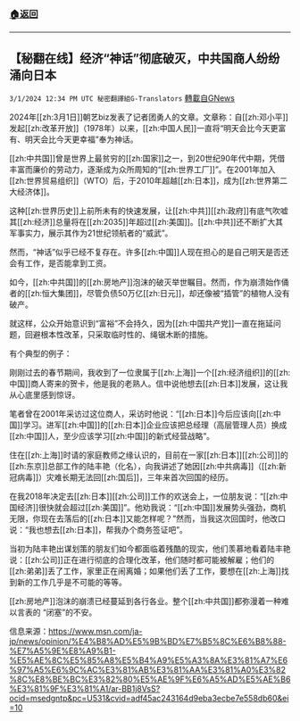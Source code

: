 ###  [:house:返回](README.md)
---


## 【秘翻在线】经济“神话”彻底破灭，中共国商人纷纷涌向日本
`3/1/2024 12:34 PM UTC 秘密翻譯組G-Translators` [轉載自GNews](https://gnews.org/articles/2356431)

2024年[[zh:3月1日]]朝艺biz发表了记者团勇人的文章。文章称：自[[zh:邓小平]]发起[[zh:改革开放]]（1978年）以来，[[zh:中国人民]]一直将“明天会比今天更富有、明天会比今天更幸福”奉为神话。

[[zh:中共国]]曾是世界上最贫穷的[[zh:国家]]之一，到20世纪90年代中期，凭借丰富而廉价的劳动力，逐渐成为众所周知的“[[zh:世界工厂]]”。在2001年加入[[zh:世界贸易组织]]（WTO）后，于2010年超越[[zh:日本]]，成为[[zh:世界第二大经济体]]。

这种[[zh:世界历史]]上前所未有的快速发展，让[[zh:中共]][[zh:政府]]有底气吹嘘其[[zh:经济]]总量将在[[zh:2035]]年超过[[zh:美国]]。[[zh:中共]]还不断扩大其军事实力，展示其作为21世纪领航者的“威武”。

然而，“神话”似乎已经不复存在。许多[[zh:中国]]人现在担心的是自己明天是否还会有工作，是否能拿到工资。

如今，[[zh:中共国]]的[[zh:房地产]]泡沫的破灭举世瞩目。然而，作为崩溃始作俑者的[[zh:恒大集团]]，尽管负债50万亿[[zh:日元]]，却还像被“插管”的植物人没有破产。

就这样，公众开始意识到“富裕”不会持久，因为[[zh:中国共产党]]一直在拖延问题，回避根本性改革，只采取临时性的、绳锯木断的措施。

有个典型的例子：

刚刚过去的春节期间，我收到了一位隶属于[[zh:上海]]一个[[zh:经济组织]]的[[zh:中国]]商人寄来的贺卡，他是我的老熟人。信中说他想去[[zh:日本]]发展，这让我从心底里感到惊讶。

笔者曾在2001年采访过这位商人，采访时他说：“[[zh:日本]]今后应该向[[zh:中国]]学习。进军[[zh:中国]]的[[zh:日本]]企业应该把总经理（高层管理人员）换成[[zh:中国]]人，至少应该学习[[zh:中国]]的新式经营战略”。

住在[[zh:上海]]时请的家庭教师之缘认识的，目前在一家[[zh:日本]][[zh:公司]]的[[zh:东京]]总部工作的陆丰艳（化名），向我讲述了她因[[zh:中共病毒]]（[[zh:新冠病毒]]）灾难长期无法回[[zh:国后]]，三年来首次回国的经历。

在我2018年决定去[[zh:日本]][[zh:公司]]工作的欢送会上，一位朋友说：“[[zh:中国经济]]很快就会超过[[zh:美国]]”。他劝我说：“[[zh:中国]]发展势头强劲，商机无限，你现在去落后的[[zh:日本]]又能怎样呢？”然而，当我这次回国时，他改口说：“我也想去[[zh:日本]]，帮我办个商务签证吧”。

当初为陆丰艳出谋划策的朋友们如今都面临着残酷的现实，他们羡慕地看着陆丰艳说：[[zh:公司]]正在进行彻底的合理化改革，他们随时都可能被解雇；他们的[[zh:弟弟]]丢了工作，家里正在闹离婚；如果他们丢了工作，要想在[[zh:上海]]找到新的工作几乎是不可能的等等。

[[zh:房地产]]泡沫的崩溃已经蔓延到各行各业。整个[[zh:中共国]]都弥漫着一种难以言表的 “闭塞”的不安。

信息来源：https://www.msn.com/ja-jp/news/opinion/%E4%B8%AD%E5%9B%BD%E7%B5%8C%E6%B8%88-%E7%A5%9E%E8%A9%B1-%E5%AE%8C%E5%85%A8%E5%B4%A9%E5%A3%8A%E3%81%A7%E6%97%A5%E6%9C%AC%E3%81%AB%E3%81%AA%E3%81%A0%E3%82%8C%E8%BE%BC%E3%82%80%E5%AE%9F%E6%A5%AD%E5%AE%B6%E3%81%9F%E3%81%A1/ar-BB1j8VsS?ocid=msedgntp&pc=U531&cvid=adf45ac243164d9eba3ecbe7e558db60&ei=10
